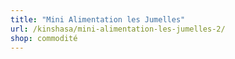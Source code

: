 ```yaml
---
title: "Mini Alimentation les Jumelles"
url: /kinshasa/mini-alimentation-les-jumelles-2/
shop: commodité
---
```

